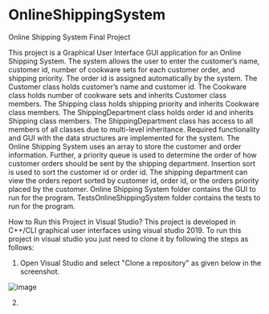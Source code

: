 # OnlineShippingSystem
Online Shipping System Final Project

This project is a Graphical User Interface GUI application for an Online Shipping System.  The system allows the user to enter the customer’s name, customer id, number of cookware sets for each customer order, and shipping priority.  The order id is assigned automatically by the system.  The Customer class holds customer’s name and customer id.  The Cookware class holds number of cookware sets and inherits Customer class members.  The Shipping class holds shipping priority and inherits Cookware class members.  The ShippingDepartment class holds order id and inherits Shipping class members.  The ShippingDepartment class has access to all members of all classes due to multi-level inheritance.  Required functionality and GUI with the data structures are implemented for the system.  The Online Shipping System uses an array to store the customer and order information.  Further, a priority queue is used to determine the order of how customer orders should be sent by the shipping department.  Insertion sort is used to sort the customer id or order id.  The shipping department can view the orders report sorted by customer id, order id, or the orders priority placed by the customer.
Online Shipping System folder contains the GUI to run for the program.  TestsOnlineShippingSystem folder contains the tests to run for the program.

How to Run this Project in Visual Studio?
This project is developed in C++/CLI graphical user interfaces using visual studio 2019. To run this project in visual studio you just need to clone it by following the steps as follows:

1. Open Visual Studio and select "Clone a repository" as given below in the screenshot.

![image](https://user-images.githubusercontent.com/92899974/145697916-3c1bb467-2d1d-46f3-be0e-01d431207a4d.png)

2.


